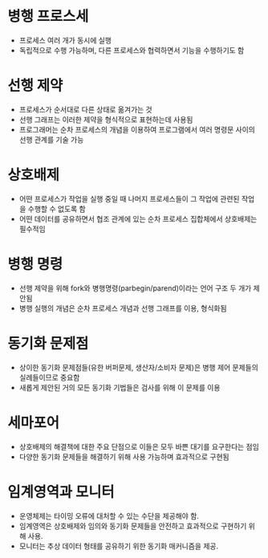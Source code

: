 # 병행 프로스세

- 프로세스 여러 개가 동시에 실행
- 독립적으로 수행 가능하며, 다른 프로세스와 협력하면서 기능을 수행하기도 함

# 선행 제약

- 프로세스가 순서대로 다른 상태로 옮겨가는 것
- 선행 그래프는 이러한 제약을 형식적으로 표현하는데 사용됨
- 프로그래머는 순차 프로세스의 개념을 이용하여 프로그램에서 여러 명령문 사이의 선행 관계를 기술 가능

# 상호배제

- 어떤 프로세스가 작업을 실행 중일 때 나머지 프로세스들이 그 작업에 관련된 작업을 수행할 수 없도록 함
- 어떤 데이터를 공유하면서 협조 관계에 있는 순차 프로세스 집합체에서 상호배제는 필수적임

# 병행 명령

- 선행 제약을 위해 fork와 병행명령(parbegin/parend)이라는 언어 구조 두 개가 제안됨
- 병행 실행의 개념은 순차 프로세스 개념과 선행 그래프를 이용, 형식화됨

# 동기화 문제점

- 상이한 동기화 문제점들(유한 버퍼문제, 생산자/소비자 문제)은 병행 제어 문제들의 실례들이므로 중요함
- 새롭게 제안된 거의 모든 동기화 기법들은 검사를 위해 이 문제를 이용

# 세마포어

- 상호배제의 해결책에 대한 주요 단점으로 이들은 모두 바쁜 대기를 요구한다는 점임
- 다양한 동기화 문제들을 해결하기 위해 사용 가능하며 효과적으로 구현됨

# 임계영역과 모니터

- 운영체제는 타이밍 오류에 대처할 수 있는 수단을 제공해야 함.
- 임계영역은 상호배제와 임의와 동기화 문제들을 안전하고 효과적으로 구현하기 위해 사용.
- 모니터는 추상 데이터 형태를 공유하기 위한 동기화 매커니즘을 제공.
